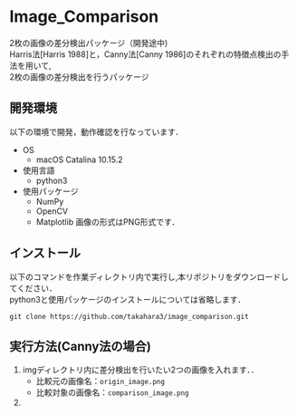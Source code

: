 # Image_Comparison
2枚の画像の差分検出パッケージ（開発途中)  
Harris法[Harris 1988]と，Canny法[Canny 1986]のそれぞれの特徴点検出の手法を用いて,  
2枚の画像の差分検出を行うパッケージ

## 開発環境
以下の環境で開発，動作確認を行なっています．
* OS
  - macOS Catalina 10.15.2
* 使用言語
  - python3
* 使用パッケージ
  - NumPy
  - OpenCV
  - Matplotlib
画像の形式はPNG形式です．

## インストール
以下のコマンドを作業ディレクトリ内で実行し,本リポジトリをダウンロードしてください．  
python3と使用パッケージのインストールについては省略します．
```
git clone https://github.com/takahara3/image_comparison.git
```

## 実行方法(Canny法の場合)
1. imgディレクトリ内に差分検出を行いたい2つの画像を入れます．．
    - 比較元の画像名：```origin_image.png```
    - 比較対象の画像名：```comparison_image.png```
2.
